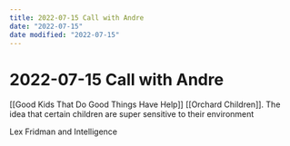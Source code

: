 ```yaml
---
title: 2022-07-15 Call with Andre
date: "2022-07-15"
date modified: "2022-07-15"
---
```


# 2022-07-15 Call with Andre
[[Good Kids That Do Good Things Have Help]]
[[Orchard Children]]. The idea that certain children are super sensitive to their environment

Lex Fridman and Intelligence
